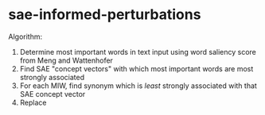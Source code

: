 # sae-informed-perturbations

Algorithm: 
1. Determine most important words in text input using word saliency score from Meng and Wattenhofer
2. Find SAE "concept vectors" with which most important words are most strongly associated
3. For each MIW, find synonym which is *least* strongly associated with that SAE concept vector
4. Replace